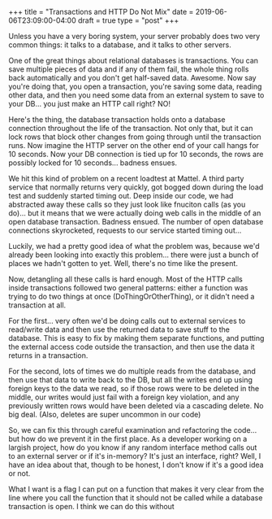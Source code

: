 +++
title = "Transactions and HTTP Do Not Mix"
date = 2019-06-06T23:09:00-04:00
draft = true
type = "post"
+++

Unless you have a very boring system, your server probably does two very common things: it talks to a database, and it talks to other servers.

One of the great things about relational databases is transactions. You can save multiple pieces of data and if any of them fail, the whole thing rolls back automatically and you don't get half-saved data.  Awesome.  Now say you're doing that, you open a transaction, you're saving some data, reading other data, and then you need some data from an external system to save to your DB... you just make an HTTP call right? NO!

Here's the thing, the database transaction holds onto a database connection throughout the life of the transaction.  Not only that, but it can lock rows that block other changes from going through until the transaction runs.  Now imagine the HTTP server on the other end of your call hangs for 10 seconds. Now your DB connection is tied up for 10 seconds, the rows are possibly locked for 10 seconds... badness ensues.

We hit this kind of problem on a recent loadtest at Mattel.  A third party service that normally returns very quickly, got bogged down during the load test and suddenly started timing out.  Deep inside our code, we had abstracted away these calls so they just look like fnuciton calls (as you do)... but it means that we were actually doing web calls in the middle of an open database transaction. Badness ensued. The number of open database connections skyrocketed, requests to our service started timing out...

Luckily, we had a pretty good idea of what the problem was, because we'd already been looking into exactly this problem... there were just a bunch of places we hadn't gotten to yet. Well, there's no time like the present.

Now, detangling all these calls is hard enough. Most of the HTTP calls inside transactions followed two general patterns: either a function was trying to do two things at once (DoThingOrOtherThing), or it didn't need a transaction at all. 


For the first... very often we'd be doing calls out to external services to read/write data and then use the returned data to save stuff to the database. This is easy to fix by making them separate functions, and putting the external access code outside the transaction, and then use the data it returns in a transaction. 

For the second, lots of times we do multiple reads from the database, and then use that data to write back to the DB, but all the writes end up using foreign keys to the data we read, so if those rows were to be deleted in the middle, our writes would just fail with a foreign key violation, and any previously written rows would have been deleted via a cascading delete. No big deal.  (Also, deletes are super uncommon in our code)

So, we can fix this through careful examination and refactoring the code... but how do we prevent it in the first place.  As a developer working on a largish project, how do you know if any random interface method calls out to an external server or if it's in-memory? It's just an interface, right? Well, I have an idea about that, though to be honest, I don't know if it's a good idea or not. 

What I want is a flag I can put on a function that makes it very clear from the line where you call the function that it should not be called while a database transaction is open.  I think we can do this without 